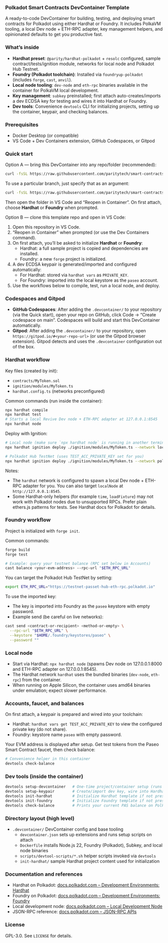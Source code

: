 ### Polkadot Smart Contracts DevContainer Template

A ready-to-code DevContainer for building, testing, and deploying smart contracts for Polkadot using either Hardhat or Foundry. It includes PolkaVM tooling, a local Dev node + ETH-RPC adapter, key management helpers, and opinionated defaults to get you productive fast.

### What’s inside
- **Hardhat preset**: `@parity/hardhat-polkadot` + `resolc` configured, sample contract/tests/ignition module, networks for local node and Polkadot Hub Testnet.
- **Foundry (Polkadot toolchain)**: Installed via `foundryup-polkadot` (includes `forge`, `cast`, `anvil`).
- **Local node tooling**: `dev-node` and `eth-rpc` binaries available in the container for PolkaVM local development.
- **Key management**: `subkey` preinstalled; first attach auto-creates/imports a dev ECDSA key for testing and wires it into Hardhat or Foundry.
- **Dev tools**: Convenience `devtools` CLI for initializing projects, setting up the container, keypair, and checking balances.

### Prerequisites
- Docker Desktop (or compatible)
- VS Code + Dev Containers extension, GitHub Codespaces, or Gitpod

### Quick start

Option A — bring this DevContainer into any repo/folder (recommended):

```bash
curl -fsSL https://raw.githubusercontent.com/paritytech/smart-contracts-devcontainer/main/.devcontainer/fetch-devcontainer.sh | bash -s --
```

To use a particular branch, just specify that as an argument:
```bash
curl -fsSL https://raw.githubusercontent.com/paritytech/smart-contracts-devcontainer/simplify-fetch-script/.devcontainer/fetch-devcontainer.sh | bash -s -- develop
```

Then open the folder in VS Code and “Reopen in Container”. On first attach, choose **Hardhat** or **Foundry** when prompted.

Option B — clone this template repo and open in VS Code:
1. Open this repository in VS Code.
2. “Reopen in Container” when prompted (or use the Dev Containers command).
3. On first attach, you’ll be asked to initialize **Hardhat** or **Foundry**:
   - Hardhat: a full sample project is copied and dependencies are installed.
   - Foundry: a new `forge` project is initialized.
4. A dev ECDSA keypair is generated/imported and configured automatically:
   - For Hardhat: stored via `hardhat vars` as `PRIVATE_KEY`.
   - For Foundry: imported into the local keystore as the `paseo` account.
5. Use the workflows below to compile, test, run a local node, and deploy.

### Codespaces and Gitpod
- **GitHub Codespaces**: After adding the `.devcontainer/` to your repository (via the Quick start), open your repo on GitHub, click Code → “Create codespace on main”. Codespaces will build and start this DevContainer automatically.
- **Gitpod**: After adding the `.devcontainer/` to your repository, open `https://gitpod.io/#<your-repo-url>` (or use the Gitpod browser extension). Gitpod detects and uses the `.devcontainer` configuration out of the box.

### Hardhat workflow
Key files (created by init):
- `contracts/MyToken.sol`
- `ignition/modules/MyToken.ts`
- `hardhat.config.ts` (networks preconfigured)

Common commands (run inside the container):
```bash
npx hardhat compile
npx hardhat test
# Starts a local Revive Dev node + ETH-RPC adapter at 127.0.0.1:8545
npx hardhat node
```

Deploy with Ignition:
```bash
# Local node (make sure `npx hardhat node` is running in another terminal)
npx hardhat ignition deploy ./ignition/modules/MyToken.ts --network localNode

# Polkadot Hub TestNet (uses TEST_ACC_PRIVATE_KEY set for you)
npx hardhat ignition deploy ./ignition/modules/MyToken.ts --network polkadotHubTestnet
```

Notes:
- The `hardhat` network is configured to spawn a local Dev node + ETH-RPC adapter for you. You can also target `localNode` at `http://127.0.0.1:8545`.
- Some Hardhat-only helpers (for example `time`, `loadFixture`) may not work with Polkadot nodes due to unsupported RPCs. Prefer plain ethers.js patterns for tests. See Hardhat docs for Polkadot for details.

### Foundry workflow
Project is initialized with `forge init`.

Common commands:
```bash
forge build
forge test

# Example: query your testnet balance (RPC set below in Accounts)
cast balance <your-evm-address> --rpc-url "$ETH_RPC_URL"
```

You can target the Polkadot Hub TestNet by setting:
```bash
export ETH_RPC_URL="https://testnet-passet-hub-eth-rpc.polkadot.io"
```

To use the imported key:
- The key is imported into Foundry as the `paseo` keystore with empty password.
- Example send (be careful on live networks):
```bash
cast send <contract-or-recipient> <method-or-empty> \
  --rpc-url "$ETH_RPC_URL" \
  --keystore "$HOME/.foundry/keystores/paseo" \
  --password ""
```

### Local node
- Start via Hardhat: `npx hardhat node` (spawns Dev node on 127.0.0.1:8000 and ETH-RPC adapter on 127.0.0.1:8545).
- The Hardhat network `hardhat` uses the bundled binaries (`dev-node`, `eth-rpc`) from the container.
- When running on Apple Silicon, the container uses amd64 binaries under emulation; expect slower performance.

### Accounts, faucet, and balances
On first attach, a keypair is prepared and wired into your toolchain:
- Hardhat: `hardhat vars get TEST_ACC_PRIVATE_KEY` to view the configured private key (do not share).
- Foundry: keystore name `paseo` with empty password.

Your EVM address is displayed after setup. Get test tokens from the Paseo Smart Contract faucet, then check balance:
```bash
# Convenience helper in this container
devtools check-balance
```

### Dev tools (inside the container)
```bash
devtools setup-devcontainer   # One-time project/container setup (runs automatically on attach)
devtools setup-keypair        # Create/import dev key, wire into Hardhat/Foundry, print faucet hint
devtools init-hardhat         # Initialize Hardhat template if not present
devtools init-foundry         # Initialize Foundry template if not present
devtools check-balance        # Prints your current PAS balance on Polkadot Hub TestNet
```

### Directory layout (high level)
- `.devcontainer/` DevContainer config and base tooling
  - `devcontainer.json` sets up extensions and runs setup scripts on attach
  - `Dockerfile` installs Node.js 22, Foundry (Polkadot), Subkey, and local node binaries
  - `scripts/devtool-scripts/*.sh` helper scripts invoked via `devtools`
  - `init-hardhat/` sample Hardhat project content used for initialization

### Documentation and references
- Hardhat on Polkadot: [docs.polkadot.com – Development Environments: Hardhat](https://docs.polkadot.com/develop/smart-contracts/dev-environments/hardhat/)
- Foundry on Polkadot: [docs.polkadot.com – Development Environments: Foundry](https://docs.polkadot.com/develop/smart-contracts/dev-environments/foundry/)
- Local development node: [docs.polkadot.com – Local Development Node](https://docs.polkadot.com/develop/smart-contracts/local-development-node/)
- JSON-RPC reference: [docs.polkadot.com – JSON-RPC APIs](https://docs.polkadot.com/develop/smart-contracts/json-rpc-apis/)

### License
GPL-3.0. See `LICENSE` for details.

